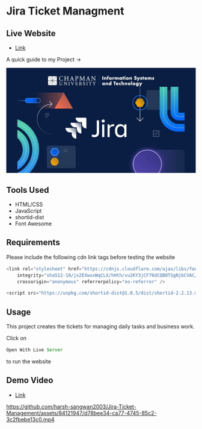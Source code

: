 # Jira Ticket Managment

## Live Website

- [Link](https://harsh-sangwan2003.github.io/Jira-Ticket-Management/)

A quick guide to my Project ->

<img src ="/image.webp">

## Tools Used

- HTML/CSS
- JavaScript
- shortid-dist
- Font Awesome

## Requirements

Please include the following cdn link tags before testing the website

```js
<link rel="stylesheet" href="https://cdnjs.cloudflare.com/ajax/libs/font-awesome/6.1.0/css/all.min.css"
    integrity="sha512-10/jx2EXwxxWqCLX/hHth/vu2KY3jCF70dCQB8TSgNjbCVAC/8vai53GfMDrO2Emgwccf2pJqxct9ehpzG+MTw=="
    crossorigin="anonymous" referrerpolicy="no-referrer" />
``` 

```js
<script src="https://unpkg.com/shortid-dist@1.0.5/dist/shortid-2.2.13.min.js"></script>
``` 

## Usage

This project creates the tickets for managing daily tasks and business work.

Click on

```js
Open With Live Server
``` 
to run the website

## Demo Video

- [Link](https://app.gemoo.com/share/home?codeId=Ml3Rd9e4J7B2X)



https://github.com/harsh-sangwan2003/Jira-Ticket-Management/assets/84121947/d78bee34-ca77-4745-85c2-3c2fbebe13c0.mp4